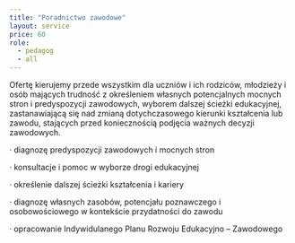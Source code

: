 ```yaml
---
title: "Poradnictwo zawodowe"
layout: service
price: 60
role:
  - pedagog
  - all
---
```


Ofertę kierujemy przede wszystkim dla uczniów i ich rodziców, młodzieży i osób mających trudność z określeniem własnych potencjalnych mocnych stron i predyspozycji zawodowych, wyborem dalszej ścieżki edukacyjnej, zastanawiającą się nad zmianą dotychczasowego kierunki kształcenia lub zawodu, stających przed koniecznością podjęcia ważnych decyzji zawodowych.

· diagnozę predyspozycji zawodowych i mocnych stron

· konsultacje i pomoc w wyborze drogi edukacyjnej

· określenie dalszej ścieżki kształcenia i kariery

· diagnozę własnych zasobów, potencjału poznawczego i osobowościowego w kontekście przydatności do zawodu

· opracowanie Indywidulanego Planu Rozwoju Edukacyjno – Zawodowego

